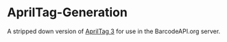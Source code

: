 AprilTag-Generation
===================

A stripped down version of [AprilTag 3](https://github.com/AprilRobotics/apriltag-generation) for use in the BarcodeAPI.org server.
